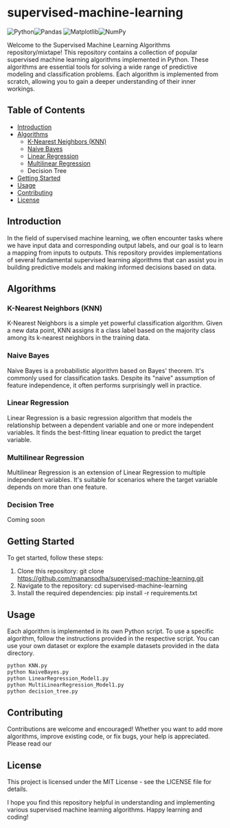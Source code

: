# supervised-machine-learning
![Python](https://img.shields.io/badge/python-3670A0?style=for-the-badge&logo=python&logoColor=ffdd54)![Pandas](https://img.shields.io/badge/pandas-%23150458.svg?style=for-the-badge&logo=pandas&logoColor=white)	![Matplotlib](https://img.shields.io/badge/Matplotlib-%23ffffff.svg?style=for-the-badge&logo=Matplotlib&logoColor=black)![NumPy](https://img.shields.io/badge/numpy-%23013243.svg?style=for-the-badge&logo=numpy&logoColor=white)

Welcome to the Supervised Machine Learning Algorithms repository/mixtape! This repository contains a collection of popular supervised machine learning algorithms implemented in Python. These algorithms are essential tools for solving a wide range of predictive modeling and classification problems. Each algorithm is implemented from scratch, allowing you to gain a deeper understanding of their inner workings.

## Table of Contents
* [Introduction](introduction)
* [Algorithms](#algorithms)
  * [K-Nearest Neighbors (KNN)](k-nearest-neighbors)
  * [Naive Bayes](naive-bayes)
  * [Linear Regression](linear-regression)
  * [Multilinear Regression](linear-regression)
  * Decision Tree
* [Getting Started](getting-started)
* [Usage](usage)
* [Contributing](contributing)
* [License](license)
  
## Introduction
In the field of supervised machine learning, we often encounter tasks where we have input data and corresponding output labels, and our goal is to learn a mapping from inputs to outputs. This repository provides implementations of several fundamental supervised learning algorithms that can assist you in building predictive models and making informed decisions based on data.

## Algorithms
### K-Nearest Neighbors (KNN)
K-Nearest Neighbors is a simple yet powerful classification algorithm. Given a new data point, KNN assigns it a class label based on the majority class among its k-nearest neighbors in the training data.

### Naive Bayes
Naive Bayes is a probabilistic algorithm based on Bayes' theorem. It's commonly used for classification tasks. Despite its "naive" assumption of feature independence, it often performs surprisingly well in practice.

### Linear Regression
Linear Regression is a basic regression algorithm that models the relationship between a dependent variable and one or more independent variables. It finds the best-fitting linear equation to predict the target variable.

### Multilinear Regression
Multilinear Regression is an extension of Linear Regression to multiple independent variables. It's suitable for scenarios where the target variable depends on more than one feature.

### Decision Tree
Coming soon

## Getting Started
To get started, follow these steps:

1. Clone this repository: git clone https://github.com/manansodha/supervised-machine-learning.git
2. Navigate to the repository: cd supervised-machine-learning
3. Install the required dependencies: pip install -r requirements.txt
   
## Usage
Each algorithm is implemented in its own Python script. To use a specific algorithm, follow the instructions provided in the respective script. You can use your own dataset or explore the example datasets provided in the data directory.

```bash
python KNN.py
python NaiveBayes.py
python LinearRegression_Model1.py
python MultiLinearRegression_Model1.py
python decision_tree.py
```
## Contributing
Contributions are welcome and encouraged! Whether you want to add more algorithms, improve existing code, or fix bugs, your help is appreciated. Please read our 

## License
This project is licensed under the MIT License - see the LICENSE file for details.

I hope you find this repository helpful in understanding and implementing various supervised machine learning algorithms. Happy learning and coding!

